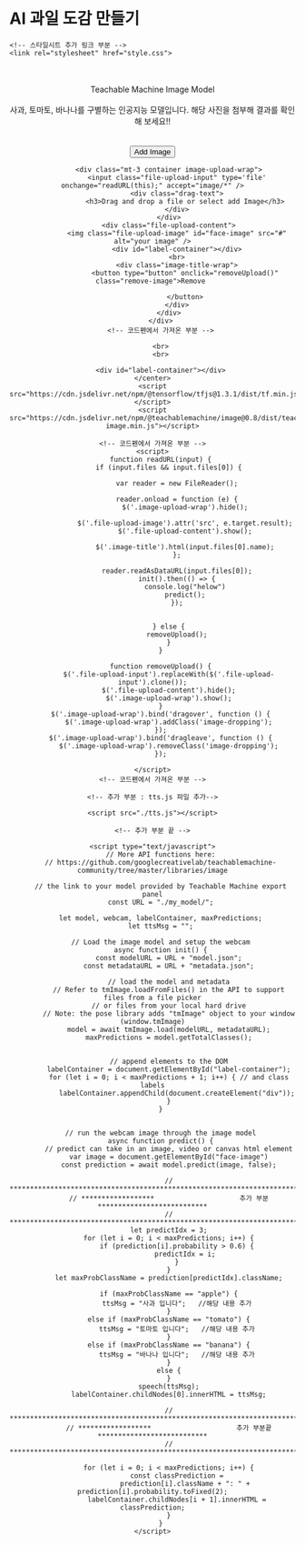 # AI 과일 도감 만들기



<!DOCTYPE html>
<html lang="en">

<head>
    <meta charset="UTF-8">
    <meta http-equiv="X-UA-Compatible" content="IE=edge">
    <meta name="viewport" content="width=device-width, initial-scale=1.0">
    <title>Document</title>

    <!-- 스타일시트 추가 링크 부분 -->
    <link rel="stylesheet" href="style.css">
</head>

<body>
    <center>
        <br>
        <br>
        <div>Teachable Machine Image Model</div>
        <br>
        <div>사과, 토마토, 바나나를 구별하는 인공지능 모델입니다. 해당 사진을 첨부해 결과를 확인해 보세요!!</div>
        <br>
        <br>
        <!-- 코드펜에서 가져온 부분 -->
        <script class="jsbin" src="https://ajax.googleapis.com/ajax/libs/jquery/1/jquery.min.js"></script>
        <div class="container file-upload">
            <button class="file-upload-btn" type="button" onclick="$('.file-upload-input').trigger( 'click' )">Add
                Image</button>

            <div class="mt-3 container image-upload-wrap">
                <input class="file-upload-input" type='file' onchange="readURL(this);" accept="image/*" />
                <div class="drag-text">
                    <h3>Drag and drop a file or select add Image</h3>
                </div>
            </div>
            <div class="file-upload-content">
                <img class="file-upload-image" id="face-image" src="#" alt="your image" />
                <div id="label-container"></div>
                <br>
                <div class="image-title-wrap">
                    <button type="button" onclick="removeUpload()" class="remove-image">Remove 
                     
                    </button>
                </div>
            </div>
        </div>
        <!-- 코드펜에서 가져온 부분 -->

        <br>
        <br>

        <div id="label-container"></div>
    </center>
    <script src="https://cdn.jsdelivr.net/npm/@tensorflow/tfjs@1.3.1/dist/tf.min.js"></script>
    <script src="https://cdn.jsdelivr.net/npm/@teachablemachine/image@0.8/dist/teachablemachine-image.min.js"></script>

    <!-- 코드펜에서 가져온 부분 -->
    <script>
        function readURL(input) {
            if (input.files && input.files[0]) {

                var reader = new FileReader();

                reader.onload = function (e) {
                    $('.image-upload-wrap').hide();

                    $('.file-upload-image').attr('src', e.target.result);
                    $('.file-upload-content').show();

                    $('.image-title').html(input.files[0].name);
                };

                reader.readAsDataURL(input.files[0]);
                init().then(() => {
                    console.log("helow")
                    predict();
                });


            } else {
                removeUpload();
            }
        }

        function removeUpload() {
            $('.file-upload-input').replaceWith($('.file-upload-input').clone());
            $('.file-upload-content').hide();
            $('.image-upload-wrap').show();
        }
        $('.image-upload-wrap').bind('dragover', function () {
            $('.image-upload-wrap').addClass('image-dropping');
        });
        $('.image-upload-wrap').bind('dragleave', function () {
            $('.image-upload-wrap').removeClass('image-dropping');
        });

    </script>
    <!-- 코드펜에서 가져온 부분 -->

    <!-- 추가 부분 : tts.js 파일 추가-->

    <script src="./tts.js"></script>

    <!-- 추가 부분 끝 -->

    <script type="text/javascript">
        // More API functions here:
        // https://github.com/googlecreativelab/teachablemachine-community/tree/master/libraries/image

        // the link to your model provided by Teachable Machine export panel
        const URL = "./my_model/";

        let model, webcam, labelContainer, maxPredictions;
        let ttsMsg = "";

        // Load the image model and setup the webcam
        async function init() {
            const modelURL = URL + "model.json";
            const metadataURL = URL + "metadata.json";

            // load the model and metadata
            // Refer to tmImage.loadFromFiles() in the API to support files from a file picker
            // or files from your local hard drive
            // Note: the pose library adds "tmImage" object to your window (window.tmImage)
            model = await tmImage.load(modelURL, metadataURL);
            maxPredictions = model.getTotalClasses();


            // append elements to the DOM
            labelContainer = document.getElementById("label-container");
            for (let i = 0; i < maxPredictions + 1; i++) { // and class labels
                labelContainer.appendChild(document.createElement("div"));
            }
        }


        // run the webcam image through the image model
        async function predict() {
            // predict can take in an image, video or canvas html element
            var image = document.getElementById("face-image")
            const prediction = await model.predict(image, false);

            // *****************************************************************************************
            // ******************                     추가 부분                     ***************************
            // ***************************************************************************************** 
            let predictIdx = 3;
            for (let i = 0; i < maxPredictions; i++) {
                if (prediction[i].probability > 0.6) {
                    predictIdx = i;
                }
            }
            let maxProbClassName = prediction[predictIdx].className;

            if (maxProbClassName == "apple") {
                ttsMsg = "사과 입니다";   //해당 내용 추가
            }
            else if (maxProbClassName == "tomato") {
                ttsMsg = "토마토 입니다";   //해당 내용 추가
            }
            else if (maxProbClassName == "banana") {
                ttsMsg = "바나나 입니다";   //해당 내용 추가
            }
            else {
            }
            speech(ttsMsg);
            labelContainer.childNodes[0].innerHTML = ttsMsg;

            // *****************************************************************************************
            // ******************                     추가 부분끝                  ***************************
            // *****************************************************************************************      

            for (let i = 0; i < maxPredictions; i++) {
                const classPrediction =
                    prediction[i].className + ": " + prediction[i].probability.toFixed(2);
                labelContainer.childNodes[i + 1].innerHTML = classPrediction;
            }
        }
    </script>

</body>

</html>
